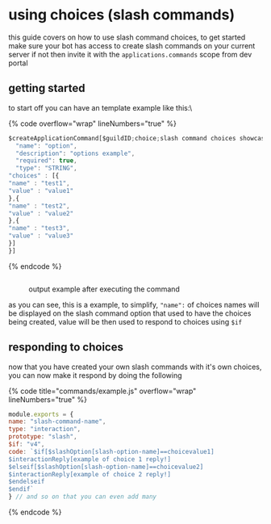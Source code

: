 # using choices (slash commands)

this guide covers on how to use slash command choices, to get started make sure your bot has access to create slash commands on your current server if not then invite it with the `applications.commands` scope from dev portal



## getting started

to start off you can have an template example like this:\


{% code overflow="wrap" lineNumbers="true" %}
```javascript
$createApplicationCommand[$guildID;choice;slash command choices showcase!;true;slash;[{
  "name": "option",
  "description": "options example",
  "required": true,
  "type": "STRING",
"choices" : [{
"name" : "test1",
"value" : "value1"
},{
"name" : "test2",
"value" : "value2"
},{
"name" : "test3",
"value" : "value3"
}]
}]
```
{% endcode %}

<figure><img src="../../../.gitbook/assets/image.png" alt=""><figcaption><p>output example after executing the command</p></figcaption></figure>

as you can see, this is a example, to simplify, `"name":` of choices names will be displayed on the slash command option that used to have the choices being created, value will be then used to respond to choices using `$if`

## responding to choices

now that you have created your own slash commands with it's own choices, you can now make it respond by doing the following

{% code title="commands/example.js" overflow="wrap" lineNumbers="true" %}
```javascript
module.exports = {
name: "slash-command-name",
type: "interaction",
prototype: "slash",
$if: "v4",
code: `$if[$slashOption[slash-option-name]==choicevalue1]
$interactionReply[example of choice 1 reply!]
$elseif[$slashOption[slash-option-name]==choicevalue2]
$interactionReply[example of choice 2 reply!]
$endelseif
$endif`
} // and so on that you can even add many
```
{% endcode %}
